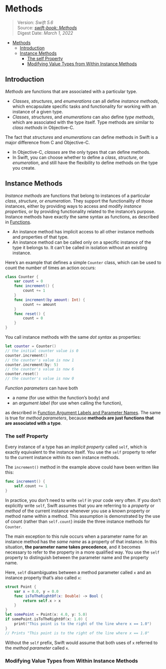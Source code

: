# Methods

> Version: *Swift 5.6*  
> Source: [*swift-book: Methods*](https://docs.swift.org/swift-book/LanguageGuide/Methods.html)  
> Digest Date: *March 1, 2022*  

- [Methods](#methods)
  - [Introduction](#introduction)
  - [Instance Methods](#instance-methods)
    - [The self Property](#the-self-property)
    - [Modifying Value Types from Within Instance Methods](#modifying-value-types-from-within-instance-methods)

## Introduction

*Methods* are functions that are associated with a particular type.

- *Classes*, *structures*, and *enumerations* can all define *instance methods*, which encapsulate specific tasks and functionality for working with an instance of a given type.
- *Classes*, *structures*, and *enumerations* can also define *type methods*, which are associated with the type itself. Type methods are similar to *class methods* in Objective-C.

The fact that *structures* and *enumerations* can define methods in Swift is a major difference from C and Objective-C.

- In Objective-C, *classes* are the only types that can define methods.
- In Swift, you can choose whether to define a *class*, *structure*, or *enumeration*, and still have the flexibility to define methods on the type you create.

## Instance Methods

*Instance methods* are functions that belong to instances of a particular *class*, *structure*, or *enumeration*. They support the functionality of those instances, either by providing ways to access and modify *instance properties*, or by providing functionality related to the instance’s purpose. Instance methods have exactly the same syntax as functions, as described in [Functions](https://docs.swift.org/swift-book/LanguageGuide/Functions.html).

- An instance method has implicit access to all other instance methods and properties of that type.
- An instance method can be called only on a specific instance of the type it belongs to. It can’t be called in isolation without an existing instance.

Here’s an example that defines a simple `Counter` class, which can be used to count the number of times an action occurs:

```swift
class Counter {
    var count = 0
    func increment() {
        count += 1
    }
    func increment(by amount: Int) {
        count += amount
    }
    func reset() {
        count = 0
    }
}
```

You call instance methods with the same *dot syntax* as properties:

```swift
let counter = Counter()
// the initial counter value is 0
counter.increment()
// the counter's value is now 1
counter.increment(by: 5)
// the counter's value is now 6
counter.reset()
// the counter's value is now 0
```

*Function parameters* can have both

- a *name* (for use within the function’s body) and
- an *argument label* (for use when calling the function),

as described in [Function Argument Labels and Parameter Names](https://docs.swift.org/swift-book/LanguageGuide/Functions.html#ID166). The same is true for *method parameters*, because **methods are just functions that are associated with a type**.

### The self Property

Every instance of a type has an *implicit property* called `self`, which is exactly equivalent to the instance itself. You use the `self` property to refer to the current instance within its own instance methods.

The `increment()` method in the example above could have been written like this:

```swift
func increment() {
    self.count += 1
}
```

In practice, you don’t need to write `self` in your code very often. If you don’t explicitly write `self`, Swift assumes that you are referring to a *property* or *method* of the current instance whenever you use a known property or method name within a method. This assumption is demonstrated by the use of count (rather than `self.count`) inside the three instance methods for `Counter`.

The main exception to this rule occurs when a parameter name for an instance method has the *same name* as a property of that instance. In this situation, **the parameter name takes precedence**, and it becomes necessary to refer to the property in a more qualified way. You use the `self` property to distinguish between the parameter name and the property name.

Here, `self` disambiguates between a method parameter called `x` and an instance property that’s also called `x`:

```swift
struct Point {
    var x = 0.0, y = 0.0
    func isToTheRightOf(x: Double) -> Bool {
        return self.x > x
    }
}
let somePoint = Point(x: 4.0, y: 5.0)
if somePoint.isToTheRightOf(x: 1.0) {
    print("This point is to the right of the line where x == 1.0")
}
// Prints "This point is to the right of the line where x == 1.0"
```

Without the `self` prefix, Swift would assume that both uses of `x` referred to the *method parameter* called `x`.

### Modifying Value Types from Within Instance Methods


